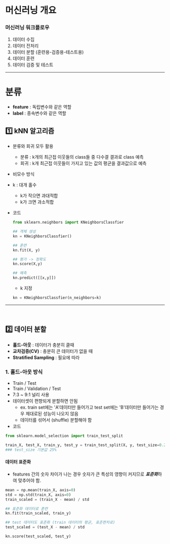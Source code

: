 # 머신러닝 개요

### 머신러닝 워크플로우
1. 데이터 수집
2. 데이터 전처리
3. 데이터 분할 (훈련용-검증용-테스트용)
4. 데이터 훈련
5. 데이터 검증 및 테스트

---

# 분류
- **feature** : 독립변수와 같은 역할
- **label** : 종속변수와 같은 역할

## 1️⃣ kNN 알고리즘
- 분류와 회귀 모두 활용
    - 분류 : k개의 최근접 이웃들의 class들 중 다수결 결과로 class 예측
    - 회귀 : k개 최근접 이웃들이 가지고 있는 값의 평균을 결과값으로 예측
- 비모수 방식
- k : 대개 홀수
    - k가 작으면 과대적합
    - k가 크면 과소적합

- 코드
    ```python
    from sklearn.neighbors import KNeighborsClassfier
    
    ## 객체 생성
    kn = KNeighborsClassfier()

    ## 훈련
    kn.fit(X, y)

    ## 평가 -> 정확도
    kn.score(X,y)

    ## 예측
    kn.predict([[x,y]])
    ```
    - k 지정
    ```python
    kn = KNeighborsClassfier(n_neighbors=k)
    ```
---
<br>

## 2️⃣ 데이터 분할
- **홀드-아웃** : 데이터가 충분히 클때
- **교차검증(CV)** : 충분히 큰 데이터가 없을 때
- **Stratified Sampling** : 필요에 따라

### 1. 홀드-아웃 방식
- Train / Test
- Train / Validation / Test
- 7:3 ~ 9:1 널리 사용
- 데이터셋이 편향되게 분할하면 안됨
    - ex. train set에는 'A'데이터만 들어가고 test set에는 'B'데이터만 들어가는 경우 제대로된 성능이 나오지 않음
    - 데이터를 섞어서 (shuffle) 분할해야 함
- 코드
```python
from sklearn.model_selection import train_test_split

train_X, test_X, train_y, test_y = train_test_split(X, y, test_size=0.25, shuffle=True)
### test_size 기본값 25%
```

#### 데이터 표준화
- features 간의 숫자 차이가 나는 경우 숫자가 큰 특성의 영향이 커지므로 ***표준화***하여 맞추어야 함.
```python
mean = np.mean(train_X, axis=0)
std = np.std(train_X, axis=0)
train_scaled = (train_X - mean) / std

## 표준화 데이터로 훈련
kn.fit(train_scaled, train_y)

## test 데이터도 표준화 (train 데이터의 평균, 표준편차로)
test_scaled = (test_X - mean) / std

kn.score(test_scaled, test_y)
```
